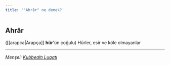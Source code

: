 ```yaml
---
title: '"Ahrâr" ne demek?'
---
```


## Ahrâr
([[arapca|Arapça]] **hür**'ün çoğulu) Hürler, esir ve köle olmayanlar

---
*Menşei: [Kubbealtı Lugatı](https://www.lugatim.com/s/Ahrâr)*